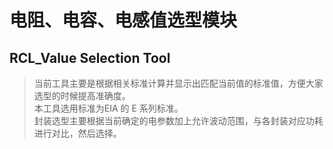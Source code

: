 # 电阻、电容、电感值选型模块
## RCL_Value Selection Tool

>当前工具主要是根据相关标准计算并显示出匹配当前值的标准值，方便大家选型的时候提高准确度。<br />本工具选用标准为EIA 的 E 系列标准。<br />封装选型主要根据当前确定的电参数加上允许波动范围，与各封装对应功耗进行对比，然后选择。
<br />
